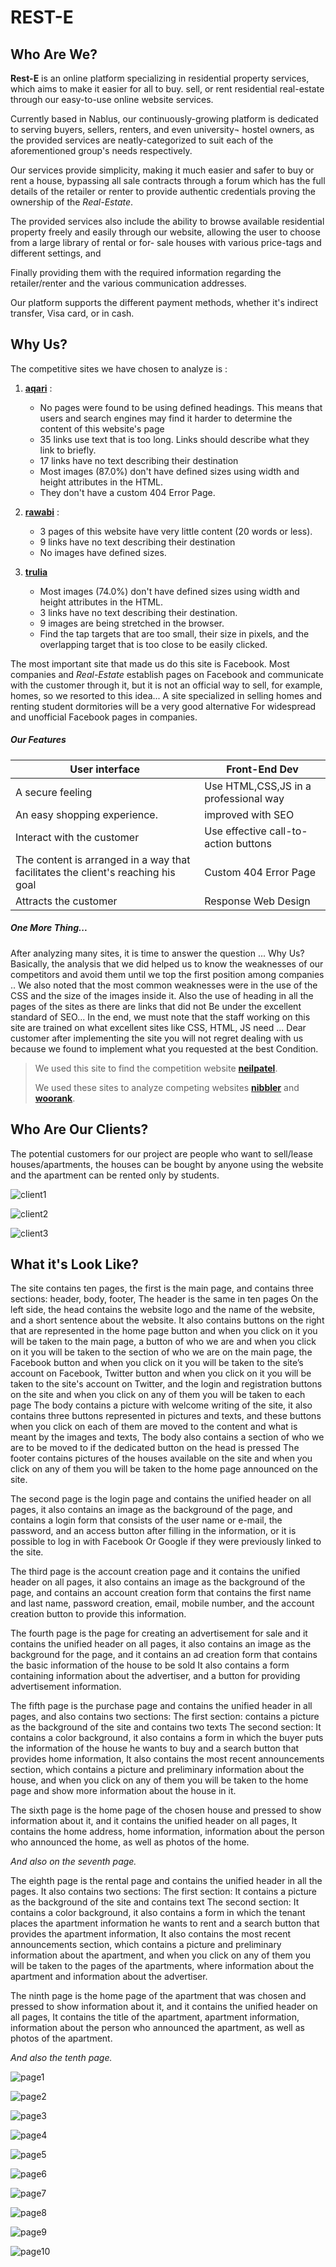 # REST-E
## Who Are We?

__Rest-E__ is an online platform specializing in residential property
services, which aims to make it easier for all to buy. sell, or rent
residential real-estate through our easy-to-use online website
services.

Currently based in Nablus, our continuously-growing platform is
dedicated to serving buyers, sellers, renters, and even university¬
hostel owners, as the provided services are neatly-categorized to
suit each of the aforementioned group's needs respectively.

Our services provide simplicity, making it much easier and safer to
buy or rent a house, bypassing all sale contracts through a forum
which has the full details of the retailer or renter to provide
authentic credentials proving the ownership of the *Real-Estate*.

The provided services also include the ability to browse available
residential property freely and easily through our website,
allowing the user to choose from a large library of rental or for-
sale houses with various price-tags and different settings, and

Finally providing them with the required information regarding the
retailer/renter and the various communication addresses.

Our platform supports the different payment methods, whether it's
indirect transfer, Visa card, or in cash.

## Why Us?

The competitive sites we have chosen to analyze  is : 
1. __[aqari](http://www.aqari.ps/)__ : 
    - No pages were found to be using defined headings. This means that users and search engines may find it harder to determine the content of this website's page
    - 35 links use text that is too long. Links should describe what they link to briefly.
    - 17 links have no text describing their destination
    - Most images (87.0%) don't have defined sizes using width and height attributes in the HTML.
    - They don't have a custom 404 Error Page.

2. __[rawabi](https://www.rawabi.ps/ar)__ :
    - 3 pages of this website have very little content (20 words or less).
    - 9 links have no text describing their destination
    - No images have defined sizes.

3. __[trulia](https://www.trulia.com/)__
    - Most images (74.0%) don't have defined sizes using width and height attributes in the HTML.
    - 3 links have no text describing their destination.
    - 9 images are being stretched in the browser.
    - Find the tap targets that are too small, their size in pixels, and the overlapping target that is too close to be easily clicked.

The most important site that made us do this site is Facebook.
Most companies and *Real-Estate* establish pages on Facebook and communicate with the customer through it, but it is not an official way to sell, for example, homes, so we resorted to this idea... A site specialized in selling homes and renting student dormitories will be a very good alternative For widespread and unofficial Facebook pages in companies.

##### Our Features

|User interface|Front-End Dev|
|---	|---	|
|A secure feeling|Use HTML,CSS,JS in a professional way|
|An easy shopping experience.|improved with SEO|
|Interact with the customer|Use effective call-to-action buttons|
|The content is arranged in a way that facilitates the client's reaching his goal|Custom 404 Error Page|
|Attracts the customer|Response Web Design|

##### One More Thing...
After analyzing many sites, it is time to answer the question ... Why Us? Basically, the analysis that we did helped us to know the weaknesses of our competitors and avoid them until we top the first position among companies .. We also noted that the most common weaknesses were in the use of the CSS and the size of the images inside it. Also the use of heading in all the pages of the sites as there are links that did not Be under the excellent standard of SEO... In the end, we must note that the staff working on this site are trained on what excellent sites like CSS, HTML, JS need ... Dear customer after implementing the site you will not regret dealing with us because we found to implement what you requested at the best Condition.

> We used this site to find the competition website __[neilpatel](https://neilpatel.com/)__.
>
> We used these sites to analyze competing websites __[nibbler](https://nibbler.silktide.com/en_US)__ and __[woorank](https://www.woorank.com/)__.

## Who Are Our Clients?
The potential customers for our project are people who want to sell/lease houses/apartments,
 the houses can be bought by anyone using the website and the apartment can be rented only by students. 

![client1](image/temp1.png)

![client2](image/temp2.png)

![client3](image/temp3.png)

## What it's Look Like?

The site contains ten pages, the first is the main page, and contains three sections: header, body, footer,
The header is the same in ten pages
On the left side, the head contains the website logo and the name of the website, and a short sentence about the website.
It also contains buttons on the right that are represented in the home page button and when you click on it you will be taken to the main page, a button of who we are and when you click on it you will be taken to the section of who we are on the main page, the Facebook button and when you click on it you will be taken to the site’s account on Facebook, Twitter button and when you click on it you will be taken to the site's account on Twitter, and the login and registration buttons on the site and when you click on any of them you will be taken to each page
The body contains a picture with welcome writing of the site, it also contains three buttons represented in pictures and texts, and these buttons when you click on each of them are moved to the content and what is meant by the images and texts,
The body also contains a section of who we are to be moved to if the dedicated button on the head is pressed
The footer contains pictures of the houses available on the site and when you click on any of them you will be taken to the home page announced on the site.


The second page is the login page and contains the unified header on all pages, it also contains an image as the background of the page, and contains a login form that consists of the user name or e-mail, the password, and an access button after filling in the information, or it is possible to log in with Facebook Or Google if they were previously linked to the site.


The third page is the account creation page and it contains the unified header on all pages, it also contains an image as the background of the page, and contains an account creation form that contains the first name and last name, password creation, email, mobile number, and the account creation button to provide this information.



The fourth page is the page for creating an advertisement for sale and it contains the unified header on all pages, it also contains an image as the background for the page, and it contains an ad creation form that contains the basic information of the house to be sold
It also contains a form containing information about the advertiser, and a button for providing advertisement information.


The fifth page is the purchase page and contains the unified header in all pages, and also contains two sections: The first section: contains a picture as the background of the site and contains two texts
The second section: It contains a color background, it also contains a form in which the buyer puts the information of the house he wants to buy and a search button that provides home information,
It also contains the most recent announcements section, which contains a picture and preliminary information about the house, and when you click on any of them you will be taken to the home page and show more information about the house in it.


The sixth page is the home page of the chosen house and pressed to show information about it, and it contains the unified header on all pages,
It contains the home address, home information, information about the person who announced the home, as well as photos of the home.

_And also on the seventh page._


The eighth page is the rental page and contains the unified header in all the pages. It also contains two sections: The first section: It contains a picture as the background of the site and contains text
The second section: It contains a color background, it also contains a form in which the tenant places the apartment information he wants to rent and a search button that provides the apartment information,
It also contains the most recent announcements section, which contains a picture and preliminary information about the apartment, and when you click on any of them you will be taken to the pages of the apartments, where information about the apartment and information about the advertiser.

The ninth page is the home page of the apartment that was chosen and pressed to show information about it, and it contains the unified header on all pages,
It contains the title of the apartment, apartment information, information about the person who announced the apartment, as well as photos of the apartment.

_And also the tenth page._


![page1](image/1.png)

![page2](image/2.png)

![page3](image/3.png)

![page4](image/4.png)

![page5](image/5.png)

![page6](image/6.png)

![page7](image/7.png)

![page8](image/8.png)

![page9](image/9.png)

![page10](image/10.png)


